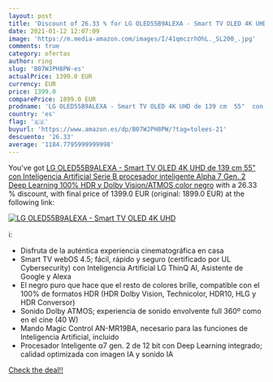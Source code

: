 ```yaml
---
layout: post
title: 'Discount of 26.33 % for LG OLED55B9ALEXA - Smart TV OLED 4K UHD '
date: 2021-01-12 12:07:09
image: 'https://m.media-amazon.com/images/I/41qmczrhOhL._SL200_.jpg'
comments: true
category: ofertas
author: ring
slug: 'B07WJPH8PW-es'
actualPrice: 1399.0 EUR
currency: EUR
price: 1399.0
comparePrice: 1899.0 EUR
prodname: 'LG OLED55B9ALEXA - Smart TV OLED 4K UHD de 139 cm  55"  con Inteligencia Artificial  Serie B  procesador inteligente Alpha 7 Gen. 2  Deep Learning  100% HDR y Dolby Vision/ATMOS   color negro'
country: 'es'
flag: '🇪🇸'
buyurl: 'https://www.amazon.es/dp/B07WJPH8PW/?tag=tolees-21'
descuento: '26.33'
average: '1184.7795999999998'
---
```


You've got [LG OLED55B9ALEXA - Smart TV OLED 4K UHD de 139 cm  55"  con Inteligencia Artificial  Serie B  procesador inteligente Alpha 7 Gen. 2  Deep Learning  100% HDR y Dolby Vision/ATMOS   color negro](https://www.amazon.es/dp/B07WJPH8PW/?tag=tolees-21) with a  26.33 % discount, with final price of 1399.0 EUR (original: 1899.0 EUR) at the following link:

[![LG OLED55B9ALEXA - Smart TV OLED 4K UHD ](https://m.media-amazon.com/images/I/41qmczrhOhL._SL200_.jpg)](https://www.amazon.es/dp/B07WJPH8PW/?tag=tolees-21)

ℹ️:

- Disfruta de la auténtica experiencia cinematográfica en casa
- Smart TV webOS 4.5; fácil, rápido y seguro (certificado por UL Cybersecurity) con Inteligencia Artificial LG ThinQ AI, Asistente de Google y Alexa
- El negro puro que hace que el resto de colores brille, compatible con el 100% de formatos HDR (HDR Dolby Vision, Technicolor, HDR10, HLG y HDR Conversor)
- Sonido Dolby ATMOS; experiencia de sonido envolvente full 360º como en el cine (40 W)
- Mando Magic Control AN-MR19BA, necesario para las funciones de Inteligencia Artificial, incluido
- Procesador Inteligente α7 gen. 2 de 12 bit con Deep Learning integrado; calidad optimizada con imagen IA y sonido IA

[Check the deal!!](https://www.amazon.es/dp/B07WJPH8PW/?tag=tolees-21)
